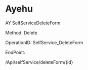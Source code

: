#     Ayehu


AY SelfServiceDeleteForm

Method: Delete

OperationID: SelfService_DeleteForm

EndPoint:

/Api/selfService/deleteForm/{id}
